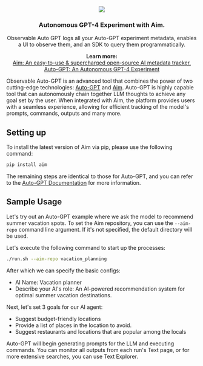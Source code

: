 <div align="center">
  <img src="https://user-images.githubusercontent.com/13848158/225620298-9f9293e9-a138-41fd-bd77-21d53d0490b7.png">
  <h3>
    Autonomous GPT-4 Experiment with Aim.
  </h3>
  Observable Auto GPT logs all your Auto-GPT experiment metadata, enables a UI to observe them, and an SDK to query them programmatically.
  
  <p align="center">
    <strong>Learn more:</strong> </br>
    <a href="https://github.com/aimhubio/aim">Aim: An easy-to-use & supercharged open-source AI metadata tracker.</a> </br>
    <a href="https://github.com/Significant-Gravitas/Auto-GPT">Auto-GPT: An Autonomous GPT-4 Experiment</a>
  </p>
  
</div>


Observable Auto-GPT is an advanced tool that combines the power of two cutting-edge technologies: [Auto-GPT](https://github.com/Significant-Gravitas/Auto-GPT) and [Aim](https://github.com/aimhubio/aim). Auto-GPT is highly capable tool that can autonomously chain together LLM thoughts to achieve any goal set by the user. When integrated with Aim, the platform provides users with a seamless experience, allowing for efficient tracking of the model's prompts, commands, outputs and many more.

## Setting up

To install the latest version of Aim via pip, please use the following command:
```bash
pip install aim
```

The remaining steps are identical to those for Auto-GPT, and you can refer to the [Auto-GPT Documentation](https://significant-gravitas.github.io/Auto-GPT/setup/) for more information.

## Sample Usage

Let's try out an Auto-GPT example where we ask the model to recommend summer vacation spots. To set the Aim repository, you can use the `--aim-repo` command line argument. If it's not specified, the default directory will be used.

Let's execute the following command to start up the processes:
```bash
./run.sh --aim-repo vacation_planning
```

After which we can specify the basic configs:
- AI Name: Vacation planner
- Describe your AI's role: An AI-powered recommendation system for optimal summer vacation destinations.

Next, let's set 3 goals for our AI agent:
- Suggest budget-friendly locations
- Provide a list of places in the location to avoid.
- Suggest restaurants and locations that are popular among the locals

Auto-GPT will begin generating prompts for the LLM and executing commands. You can monitor all outputs from each run's Text page, or for more extensive searches, you can use Text Explorer.
